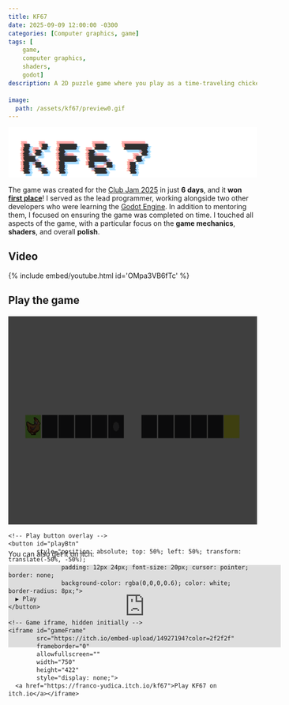 ```yaml
---
title: KF67
date: 2025-09-09 12:00:00 -0300
categories: [Computer graphics, game]
tags: [
    game, 
    computer graphics, 
    shaders,
    godot]     
description: A 2D puzzle game where you play as a time-traveling chicken.

image:
  path: /assets/kf67/preview0.gif
---
```


![##KF67](assets/kf67/banner.gif)

The game was created for the [Club Jam 2025](https://itch.io/jam/club-jam-2025) in just **6 days**, and it **won [first place](https://itch.io/jam/club-jam-2025/results)**! I served as the lead programmer, working alongside two other developers who were learning the [Godot Engine](https://godotengine.org/). In addition to mentoring them, I focused on ensuring the game was completed on time. I touched all aspects of the game, with a particular focus on the **game mechanics**, **shaders**, and overall **polish**.


## Video
{% include embed/youtube.html id='OMpa3VB6fTc' %}

## Play the game

<!-- Center wrapper -->
<div style="display: flex; justify-content: center; align-items: center; margin: 20px 0;">
  <div style="position: relative; width: 750px; height: 422px;">
    <!-- Thumbnail image -->
    <img id="gameThumb" 
         src="/assets/kf67/preview.gif" 
         alt="Click to Play" 
         style="width: 100%; height: 100%; display: block; filter: brightness(25%);">

    <!-- Play button overlay -->
    <button id="playBtn" 
            style="position: absolute; top: 50%; left: 50%; transform: translate(-50%, -50%);
                   padding: 12px 24px; font-size: 20px; cursor: pointer; border: none;
                   background-color: rgba(0,0,0,0.6); color: white; border-radius: 8px;">
      ▶ Play
    </button>

    <!-- Game iframe, hidden initially -->
    <iframe id="gameFrame"
            src="https://itch.io/embed-upload/14927194?color=2f2f2f"
            frameborder="0" 
            allowfullscreen="" 
            width="750" 
            height="422"
            style="display: none;">
      <a href="https://franco-yudica.itch.io/kf67">Play KF67 on itch.io</a></iframe>

  </div>
</div>

<script>
document.getElementById('playBtn').addEventListener('click', function() {
  document.getElementById('gameThumb').style.display = 'none';  // Hide thumbnail
  this.style.display = 'none';                                  // Hide button
  document.getElementById('gameFrame').style.display = 'block'; // Show game
});
</script>

<br>

You can also get it on itch: 
<div>
<iframe frameborder="0" src="https://itch.io/embed/3858534" width="552" height="167"><a href="https://franco-yudica.itch.io/kf67">KF67 by Franco Yudica, lula.masera, Agustin Samperi, Edwin-999</a></iframe>
</div>
